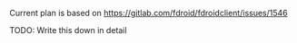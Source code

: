 
Current plan is based on https://gitlab.com/fdroid/fdroidclient/issues/1546

TODO: Write this down in detail